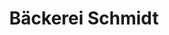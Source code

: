 ---
title: "Bäckerei Schmidt"
url: /huellhorst/baeckerei-schmidt-lusmuehlenstrasse/
shop: Bäckerei
---